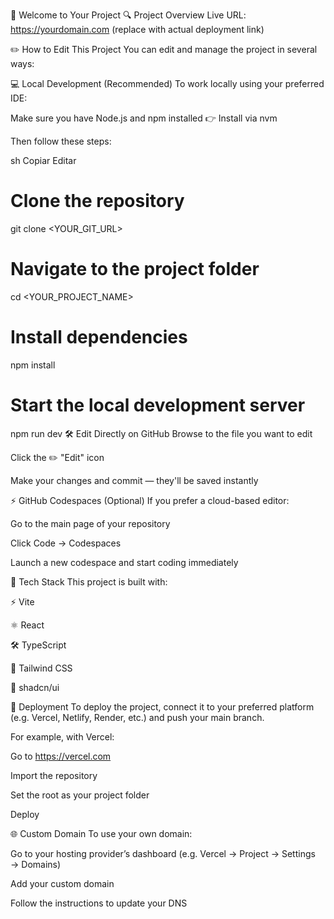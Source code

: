 🚀 Welcome to Your Project
🔍 Project Overview
Live URL: https://yourdomain.com
(replace with actual deployment link)

✏️ How to Edit This Project
You can edit and manage the project in several ways:

💻 Local Development (Recommended)
To work locally using your preferred IDE:

Make sure you have Node.js and npm installed
👉 Install via nvm

Then follow these steps:

sh
Copiar
Editar
# Clone the repository
git clone <YOUR_GIT_URL>

# Navigate to the project folder
cd <YOUR_PROJECT_NAME>

# Install dependencies
npm install

# Start the local development server
npm run dev
🛠️ Edit Directly on GitHub
Browse to the file you want to edit

Click the ✏️ "Edit" icon

Make your changes and commit — they'll be saved instantly

⚡ GitHub Codespaces (Optional)
If you prefer a cloud-based editor:

Go to the main page of your repository

Click Code → Codespaces

Launch a new codespace and start coding immediately

🧰 Tech Stack
This project is built with:

⚡ Vite

⚛️ React

🛠️ TypeScript

🎨 Tailwind CSS

🧩 shadcn/ui

🚀 Deployment
To deploy the project, connect it to your preferred platform (e.g. Vercel, Netlify, Render, etc.) and push your main branch.

For example, with Vercel:

Go to https://vercel.com

Import the repository

Set the root as your project folder

Deploy

🌐 Custom Domain
To use your own domain:

Go to your hosting provider’s dashboard (e.g. Vercel → Project → Settings → Domains)

Add your custom domain

Follow the instructions to update your DNS
